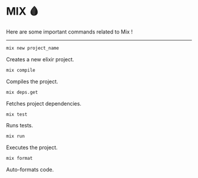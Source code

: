 # MIX 🩸

Here are some important commands related to Mix !

---

```bash
mix new project_name
```

Creates a new elixir project.

```bash
mix compile
```

Compiles the project.

```bash
mix deps.get
```

Fetches project dependencies.

```bash
mix test
```

Runs tests.

```bash
mix run
```

Executes the project.

```bash
mix format
```

Auto-formats code.
